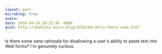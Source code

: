 ```yaml
---
layout: post
microblog: true
audio: 
date: 2018-04-10 10:32:30 -0800
guid: http://jbwhaley.micro.blog/2018/04/10/is-there-some.html
---
```

Is there some *sane* rationale for disallowing a user's ability to paste text into Web forms? I'm genuinely curious.
